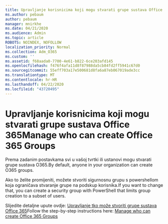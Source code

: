 ```yaml
---
title: Upravljanje korisnicima koji mogu stvarati grupe sustava Office 365
ms.author: pebaum
author: pebaum
manager: mnirkhe
ms.date: 04/21/2020
ms.audience: Admin
ms.topic: article
ROBOTS: NOINDEX, NOFOLLOW
localization_priority: Normal
ms.collection: Adm_O365
ms.custom: ''
ms.assetid: f68aada0-7700-4e61-b822-6ce203afd145
ms.openlocfilehash: f476f4afa11d8f87988da5cb84fd2ff5941c67d0
ms.sourcegitcommit: 55eff703a17e500681d8fa6a87eb067019ade3cc
ms.translationtype: MT
ms.contentlocale: hr-HR
ms.lasthandoff: 04/22/2020
ms.locfileid: "43720495"
---
```

# <a name="manage-who-can-create-office-365-groups"></a><span data-ttu-id="d521b-102">Upravljanje korisnicima koji mogu stvarati grupe sustava Office 365</span><span class="sxs-lookup"><span data-stu-id="d521b-102">Manage who can create Office 365 Groups</span></span>

<span data-ttu-id="d521b-103">Prema zadanim postavkama svi u vašoj tvrtki ili ustanovi mogu stvarati grupe sustava O365.</span><span class="sxs-lookup"><span data-stu-id="d521b-103">By default, anyone in your organization can create O365 groups.</span></span>
  
<span data-ttu-id="d521b-104">Ako to želite promijeniti, možete stvoriti sigurnosnu grupu s powershellom koja ograničava stvaranje grupe na podskup korisnika.</span><span class="sxs-lookup"><span data-stu-id="d521b-104">If you want to change that, you can create a security group with PowerShell that limits group creation to a subset of users.</span></span>
  
<span data-ttu-id="d521b-105">Slijedite detaljne upute ovdje: [Upravljanje tko može stvoriti grupe sustava Office 365](https://docs.microsoft.com/office365/admin/create-groups/manage-creation-of-groups)</span><span class="sxs-lookup"><span data-stu-id="d521b-105">Follow the step-by-step instructions here: [Manage who can create Office 365 Groups](https://docs.microsoft.com/office365/admin/create-groups/manage-creation-of-groups)</span></span>
  

